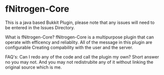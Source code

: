 # fNitrogen-Core

This is a java based Bukkit Plugin, please note that any issues will need to be entered in the Issues Directory.


What is fNitrogen-Core?
fNitrogen-Core is a multipurpose plugin that can operate with efficency and reliablity.
All of the message in this plugin are configurable Creating compability with the user and the server.

FAQ's:
  Can I redo any of the code and call the plugin my own? 
    Short answer no you may not. And you may not redistrubite any of it without linking the original source which is me.
